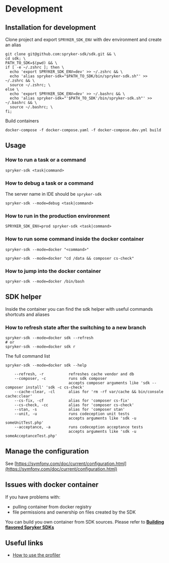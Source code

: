 # Development

## Installation for development

Clone project and export `SPRYKER_SDK_ENV` with dev environment and create an alias
```shell
git clone git@github.com:spryker-sdk/sdk.git && \
cd sdk; \
PATH_TO_SDK=$(pwd) && \
if [ -e ~/.zshrc ]; then \
  echo 'export SPRYKER_SDK_ENV=dev' >> ~/.zshrc && \
  echo 'alias spryker-sdk="$PATH_TO_SDK/bin/spryker-sdk.sh"' >> ~/.zshrc && \
  source ~/.zshrc; \
else \
  echo 'export SPRYKER_SDK_ENV=dev' >> ~/.bashrc && \
  echo 'alias spryker-sdk="'$PATH_TO_SDK'/bin/spryker-sdk.sh"' >> ~/.bashrc && \
  source ~/.bashrc; \
fi;
```

Build containers
```shell
docker-compose -f docker-compose.yaml -f docker-compose.dev.yml build
```

## Usage

### How to run a task or a command
```shell
spryker-sdk <task|command>
```

### How to debug a task or a command
The server name in IDE should be `spryker-sdk`
```shell
spryker-sdk --mode=debug <task|command>
```

### How to run in the production environment
```shell
SPRYKER_SDK_ENV=prod spryker-sdk <task|command>
```

### How to run some command inside the docker container
```shell
spryker-sdk --mode=docker "<command>"

spryker-sdk --mode=docker "cd /data && composer cs-check"
```

### How to jump into the docker container
```shell
spryker-sdk --mode=docker /bin/bash
```

## SDK helper

Inside the container you can find the sdk helper with useful commands shortcuts and aliases

### How to refresh state after the switching to a new branch
```shell
spryker-sdk --mode=docker sdk --refresh
# or
spryker-sdk --mode=docker sdk r
```

The full command list
```shell
spryker-sdk --mode=docker sdk --help

    --refresh, -r           refreshes cache vendor and db
    --composer, -c          runs sdk composer
                            accepts composer arguments like 'sdk --composer install' 'sdk -c cs-check'
    --cache-clear, -cl      alias for 'rm -rf var/cache && bin/console cache:clear'
    --cs-fix, -cf           alias for 'composer cs-fix'
    --cs-check, -cc         alias for 'composer cs-check'
    --stan, -s              alias for 'composer stan'
    --unit, -u              runs codeception unit tests
                            accepts arguments like 'sdk -u someUnitTest.php'
    --acceptance, -a        runs codeception acceptance tests
                            accepts arguments like 'sdk -u someAcceptanceTest.php'
```

## Manage the configuration
See [https://symfony.com/doc/current/configuration.html](https://symfony.com/doc/current/configuration.html)

## Issues with docker container
If you have problems with:
- pulling container from docker registry
- file permissions and ownership on files created by the SDK

You can build you own container from SDK sources. Please refer to [**Building flavored Spryker SDKs**](build.md)

## Useful links
- [How to use the profiler](profiler.md)
